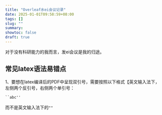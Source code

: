 ```yaml
---
title: "Overleaf水ei会议记录"
date: 2025-01-01T09:58:59+08:00
tags: []
slug: ""
summary: 
showtoc: false
draft: true
---
```


对于没有科研能力的我而言，发ei会议是我的归途。

## 常见latex语法易错点

1、要想在latex编译后的PDF中呈现双引号，需要按照以下格式【英文输入法下，左侧两个反引号，右侧两个单引号：

```latex
``abc''
```

而不是英文输入法下的`""`